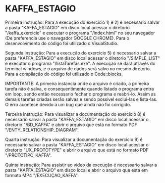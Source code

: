 # KAFFA_ESTAGIO
Primeira instrução: 
Para a execução do exercicio 1) e 2) é necessario salvar a pasta "KAFFA_ESTAGIO" em disco local acessar o diretorio "/kaffa_exercicio" e executar o programa "/index.html" no seu navegador (De preferencia use o navegador GOOGLE CHROME).
Para o desenvolvimento do código foi utilizado o VisualStudio.

Segunda instrução: 
Para a execução do exercicio 5) é necessario salvar a pasta "KAFFA_ESTAGIO" em disco local acessar o diretorio "/SIMPLE_LIST" e executar o programa "/listaTarefas.exe". A execuçao se dará através do terminal windows, e o arquivo de dados será salvo no mesmo diretorio.
Para a compilação do código foi utilizado o Code::blocks.

IMPORTANTE: A primeira instancia onde o arquivo é criado, a primeira tarefa não é salva, e consequentimente quando listado o programa entra em loop, sendo então necessario fechar o programa e reabri-lo. Assim as demais tarefas criadas serão salvas e sendo possivel exclui-las e lista-las.
O erro acontece devido a um bug que ainda não foi corrigido.

Terceira instrução: 
Para visualizar a documentação do  exercicio 8) é necessario salvar a pasta "KAFFA_ESTAGIO" em disco local acessar o diretorio "/BD_KAFFA" e abrir o arquivo que está no formato PDF "/ENTY_RELATIONSHIP_DIAGRAM".

Quarta instrução:
Para visualizar a documentação do  exercicio 9) é necessario salvar a pasta "KAFFA_ESTAGIO" em disco local acessar o diretorio "UX_PROTOTYPE" e abrir o arquivo que está no formato PDF "/PROTOTIPO_KAFFA".

Quinta instrução:
Para assistir ao video da execução é necessario salvar a pasta "KAFFA_ESTAGIO" em disco local e abrir o arquivo  que está em formato MP4 "/EXECUÇAO_KAFFA".
